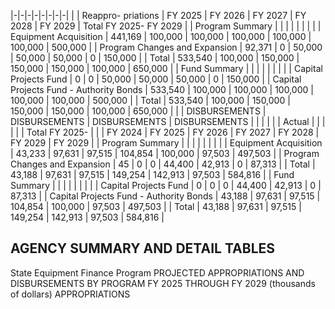 |-|-|-|-|-|-|-|-|
| | Reappro-  priations | FY 2025 | FY 2026 | FY 2027 | FY 2028 | FY 2029 | Total FY 2025- FY 2029 |
| Program Summary | | | | | | | |
| Equipment Acquisition | 441,169 | 100,000 | 100,000 | 100,000 | 100,000 | 100,000 | 500,000 |
| Program Changes and Expansion | 92,371 | 0 | 50,000 | 50,000 | 50,000 | 0 | 150,000 |
| Total | 533,540 | 100,000 | 150,000 | 150,000 | 150,000 | 100,000 | 650,000 |
| Fund Summary | | | | | | | |
| Capital Projects Fund | 0 | 0 | 50,000 | 50,000 | 50,000 | 0 | 150,000 |
| Capital Projects Fund - Authority Bonds | 533,540 | 100,000 | 100,000 | 100,000 | 100,000 | 100,000 | 500,000 |
| Total | 533,540 | 100,000 | 150,000 | 150,000 | 150,000 | 100,000 | 650,000 |
| | DISBURSEMENTS | DISBURSEMENTS | DISBURSEMENTS | DISBURSEMENTS | | | |
| | Actual | | | | | | Total FY 2025- |
| | FY 2024 | FY 2025 | FY 2026 | FY 2027 | FY 2028 | FY 2029 | FY 2029 |
| Program Summary | | | | | | | |
| Equipment Acquisition | 43,233 | 97,631 | 97,515 | 104,854 | 100,000 | 97,503 | 497,503 |
| Program Changes and Expansion | 45 | 0 | 0 | 44,400 | 42,913 | 0 | 87,313 |
| Total | 43,188 | 97,631 | 97,515 | 149,254 | 142,913 | 97,503 | 584,816 |
| Fund Summary | | | | | | | |
| Capital Projects Fund | 0 | 0 | 0 | 44,400 | 42,913 | 0 | 87,313 |
| Capital Projects Fund - Authority Bonds | 43,188 | 97,631 | 97,515 | 104,854 | 100,000 | 97,503 | 497,503 |
| Total | 43,188 | 97,631 | 97,515 | 149,254 | 142,913 | 97,503 | 584,816 |

## **AGENCY SUMMARY AND DETAIL TABLES**

State Equipment Finance Program PROJECTED APPROPRIATIONS AND DISBURSEMENTS BY PROGRAM FY 2025 THROUGH FY 2029 (thousands of dollars) APPROPRIATIONS